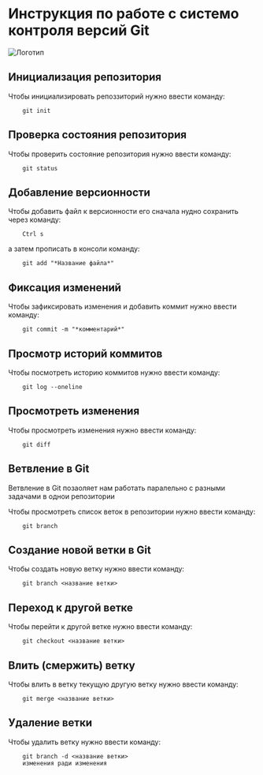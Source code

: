 #  Инструкция по работе с системо контроля версий Git

![Логотип](git.png)

## Инициализация репозитория
Чтобы инициализировать репоззиторий нужно ввести команду:

        git init
## Проверка состояния репозитория
Чтобы проверить состояние репозитория нужно ввести команду:

        git status
## Добавление версионности
Чтобы добавить файл к версионности его сначала нудно сохранить через команду:

        Ctrl s
а затем прописать в консоли команду:

        git add "*Название файла*"
## Фиксация изменений
Чтобы зафиксировать изменения и добавить коммит нужно ввести команду:

        git commit -m "*комментарий*"
## Просмотр историй коммитов
Чтобы посмотреть историю коммитов нужно ввести команду:

        git log --oneline
## Просмотреть изменения
Чтобы просмотреть изменения нужно ввести команду:

        git diff

## Ветвление в Git

Ветвление в Git позаоляет нам работать паралельно с разными задачами в однои репозитории


Чтобы просмотреть список веток в репозитории нужно ввести команду:

        git branch

## Создание новой ветки в Git

Чтобы создать новую ветку нужно ввести команду:

        git branch <название ветки>

## Переход к другой ветке

Чтобы перейти к другой ветке нужно ввести команду:

        git checkout <название ветки>

## Влить (смержить) ветку
Чтобы влить в ветку текущую другую ветку нужно ввести команду:

        git merge <название ветки>

## Удаление ветки

Чтобы удалить ветку нужно ввести команду:

        git branch -d <название ветки>
        изменения ради изменения
        

